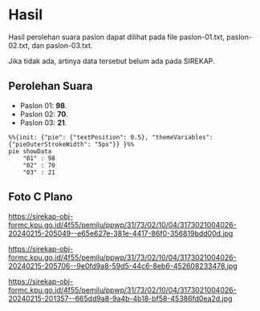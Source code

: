 # Hasil

Hasil perolehan suara paslon dapat dilihat pada file paslon-01.txt, paslon-02.txt, dan paslon-03.txt.

Jika tidak ada, artinya data tersebut belum ada pada SIREKAP.

## Perolehan Suara

 * Paslon 01: **98**.
 * Paslon 02: **70**.
 * Paslon 03: **21**.

```mermaid
%%{init: {"pie": {"textPosition": 0.5}, "themeVariables": {"pieOuterStrokeWidth": "5px"}} }%%
pie showData
    "01" : 98
    "02" : 70
    "03" : 21
```
## Foto C Plano

https://sirekap-obj-formc.kpu.go.id/4f55/pemilu/ppwp/31/73/02/10/04/3173021004026-20240215-205049--e65e627e-381e-4417-86f0-356819bdd00d.jpg

https://sirekap-obj-formc.kpu.go.id/4f55/pemilu/ppwp/31/73/02/10/04/3173021004026-20240215-205706--9e0fd9a8-59d5-44c6-8eb6-452608233478.jpg

https://sirekap-obj-formc.kpu.go.id/4f55/pemilu/ppwp/31/73/02/10/04/3173021004026-20240215-201357--665dd9a8-9a4b-4b18-bf58-45386fd0ea2d.jpg
